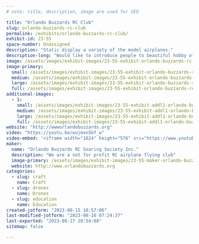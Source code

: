 ```yaml
---
# note: title, description, image are used for SEO

title: "Orlando Buzzards RC Club"
slug: orlando-buzzards-rc-club
permalink: /exhibits/orlando-buzzards-rc-club/
exhibit-id: 23-55
space-number: Unassigned
description: "Static display a variety of the model airplanes."
description-long: "Would like to introduce people to beautiful hobby of building and flying model airplane/sailplane, also invite people to visit our flying field in Christmas FL, and be available to answer question about the model aviation."
image: /assets/images/exhibit-images/23-55-exhibit-orlando-buzzards-rc-club-img-2723-large.JPG
image-primary: 
  small: /assets/images/exhibit-images/23-55-exhibit-orlando-buzzards-rc-club-img-2723-small.JPG
  medium: /assets/images/exhibit-images/23-55-exhibit-orlando-buzzards-rc-club-img-2723-medium.JPG
  large: /assets/images/exhibit-images/23-55-exhibit-orlando-buzzards-rc-club-img-2723-large.JPG
  full: /assets/images/exhibit-images/23-55-exhibit-orlando-buzzards-rc-club-img-2723-full.JPG
additional-images: 
  - 1:
    small: /assets/images/exhibit-images/23-55-exhibit-addl1-orlando-buzzards-rc-club-ava-2-small.jpg
    medium: /assets/images/exhibit-images/23-55-exhibit-addl1-orlando-buzzards-rc-club-ava-2-medium.jpg
    large: /assets/images/exhibit-images/23-55-exhibit-addl1-orlando-buzzards-rc-club-ava-2-large.jpg
    full: /assets/images/exhibit-images/23-55-exhibit-addl1-orlando-buzzards-rc-club-ava-2-full.jpg
website: "http://wwworlandobuzzards.org"
video: "https://youtu.be/wujmxn5bf_w"
video-embed: '<iframe width="1024" height="576" src="https://www.youtube.com/embed/wujmxn5bf_w?feature=oembed" frameborder="0" allow="accelerometer; autoplay; clipboard-write; encrypted-media; gyroscope; picture-in-picture; web-share" allowfullscreen title="Christmas field Sep 2022"></iframe>'
maker: 
  name: "Orlando Buzzards RC Soaring Society Inc."
  description: "We are a not for profit RC airplane flying club"
  image-primary: /assets/images/exhibit-images/23-55-maker-orlando-buzzards-rc-club-buzzards-logo-final-medium.jpg
  website: http://www.orlandobuzzards.org
categories: 
  - slug: craft
    name: Craft
  - slug: drones
    name: Drones
  - slug: education
    name: Education
created-jotform: "2023-08-15 18:57:06"
last-modified-jotform: "2023-08-16 07:24:37"
last-exported: "2023-08-17 20:54:08"
sitemap: false

---
```

